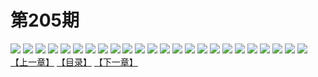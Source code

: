 # 第205期
![](https://mao.mhtupian.com/uploads/img/7563/148817/001.jpg)
![](https://mao.mhtupian.com/uploads/img/7563/148817/002.jpg)
![](https://mao.mhtupian.com/uploads/img/7563/148817/003.jpg)
![](https://mao.mhtupian.com/uploads/img/7563/148817/004.jpg)
![](https://mao.mhtupian.com/uploads/img/7563/148817/005.jpg)
![](https://mao.mhtupian.com/uploads/img/7563/148817/006.jpg)
![](https://mao.mhtupian.com/uploads/img/7563/148817/007.jpg)
![](https://mao.mhtupian.com/uploads/img/7563/148817/008.jpg)
![](https://mao.mhtupian.com/uploads/img/7563/148817/009.jpg)
![](https://mao.mhtupian.com/uploads/img/7563/148817/010.jpg)
![](https://mao.mhtupian.com/uploads/img/7563/148817/011.jpg)
![](https://mao.mhtupian.com/uploads/img/7563/148817/012.jpg)
![](https://mao.mhtupian.com/uploads/img/7563/148817/013.jpg)
![](https://mao.mhtupian.com/uploads/img/7563/148817/014.jpg)
![](https://mao.mhtupian.com/uploads/img/7563/148817/015.jpg)
![](https://mao.mhtupian.com/uploads/img/7563/148817/016.jpg)
![](https://mao.mhtupian.com/uploads/img/7563/148817/017.jpg)
![](https://mao.mhtupian.com/uploads/img/7563/148817/018.jpg)
![](https://mao.mhtupian.com/uploads/img/7563/148817/019.jpg)
![](https://mao.mhtupian.com/uploads/img/7563/148817/020.jpg)
![](https://mao.mhtupian.com/uploads/img/7563/148817/021.jpg)
![](https://mao.mhtupian.com/uploads/img/7563/148817/022.jpg)
![](https://mao.mhtupian.com/uploads/img/7563/148817/023.jpg)
![](https://mao.mhtupian.com/uploads/img/7563/148817/024.jpg)
[【上一章】](./77.md)
[【目录】](./READMD.md)
[【下一章】](./79.md)
